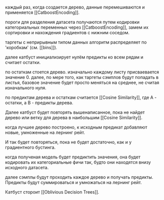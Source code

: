 каждый раз, когда создается дерево, данные перемешиваются и применяется [[CatboostEncoding]].

пороги для разделения датасета получаются путем кодировки категориальных переменных через [[CatboostEncoding]], замем их сортировки и нахождения градиентов с нижним соседом.

таргеты с неприрывным типом данных алгоритм распределяет по 'коробкам' (см. [[bins]]).

далее катбуст инициализирует нулём предикты ко всем рядам и считает остатки. 

по остаткам стоется дерево. изначально каждому листу присваевается значение 0. далее, по мере того, как таргеты сэмплов будут попадать в листья, базовое значение будет просто меняться на среднее, не считая изначального нуля.

по предиктам дерева и остаткам считается [[Cosine Similarity]], где А - остатки, а В - предикты дерева. 

Далее катбуст будет повторять вышенаписанное, пока не найдет дерево или ветку для дерева в наибольшим [[Cosine Similarity]]. 

когда лучшее дерево построено, к исходным предикат добавляют новые, умноженные на лернинг рейт. 

И так будет повторяться, пока не будет достаточно, как и у градиентного бустинга.

когда полученая модель будет предиктить значения, она будет кодировать их категориальные фичи так, будто они находятся внизу исходного датасета.

далее сэмплы будут проходить каждое дерево и получать предикты. Предикты будут суммироваться и умножаться на лернинг рейт. 

Катбуст стороит [[Oblivious Decision Trees]].

